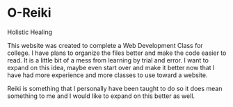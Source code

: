 # O-Reiki
Holistic Healing

This website was created to complete a Web Development Class for college. I have plans to organize the files better and make the code easier to read. It is a little bit of a mess from learning by trial and error. I want to expand on this idea, maybe even start over and make it better now that I have had more experience and more classes to use toward a website. 

Reiki is something that I personally have been taught to do so it does mean something to me and I would like to expand on this better as well. 

